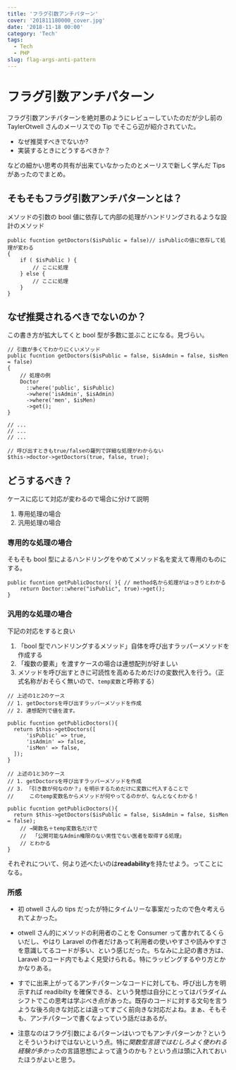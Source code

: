 ```yaml
---
title: 'フラグ引数アンチパターン'
cover: '201811180000_cover.jpg'
date: '2018-11-18 00:00'
category: 'Tech'
tags:
  - Tech
  - PHP
slug: flag-args-anti-pattern
---
```


# フラグ引数アンチパターン

フラグ引数アンチパターンを絶対悪のようにレビューしていたのだが少し前の TaylerOtwell さんのメーリスでの Tip でそこら辺が紹介されていた。

- なぜ推奨すべきでないか?
- 実装するときにどうするべきか？

などの細かい思考の共有が出来ていなかったのとメーリスで新しく学んだ Tips があったのでまとめ。

## そもそもフラグ引数アンチパターンとは？

メソッドの引数の bool 値に依存して内部の処理がハンドリングされるような設計のメソッド

```php{1}
public fucntion getDoctors($isPublic = false)// isPublicの値に依存して処理が変わる
{
    if ( $isPublic ) {
        // ここに処理
    } else {
        // ここに処理
    }
}
```

## なぜ推奨されるべきでないのか？

この書き方が拡大してくと bool 型が多数に並ぶことになる。見づらい。

```php{1-2,16-17}
// 引数が多くてわかりにくいメソッド
public fucntion getDoctors($isPublic = false, $isAdmin = false, $isMen = false)
{
    // 処理の例
    Doctor
      ::where('public', $isPublic)
      ->where('isAdmin', $isAdmin)
      ->where('men', $isMen)
      ->get();
}

// ...
// ...
// ...

// 呼び出すときもtrue/falseの羅列で詳細な処理がわからない
$this->doctor->getDoctors(true, false, true);
```

## どうするべき？

ケースに応じて対応が変わるので場合に分けて説明

1. 専用処理の場合
2. 汎用処理の場合

### 専用的な処理の場合

そもそも bool 型によるハンドリングをやめてメソッド名を変えて専用のものにする。

```php{1}
public fucntion getPublicDoctors( ){ // method名から処理がはっきりとわかる
    return Doctor::where("isPublic", true)->get();
}
```

### 汎用的な処理の場合

下記の対応をすると良い

1. 「bool 型でハンドリングするメソッド」自体を呼び出すラッパーメソッドを作成する
2. 「複数の要素」を渡すケースの場合は連想配列が好ましい
3. メソッドを呼び出すときに可読性を高めるためだけの変数代入を行う。（正式名称がおそらく無いので、`temp変数`と呼称する）

```php{1}
// 上述の1と2のケース
// 1. getDoctorsを呼び出すラッパーメソッドを作成
// 2. 連想配列で値を渡す。

public fucntion getPublicDoctors(){
  return $this->getDoctors([
      'isPublic' => true,
      'isAdmin' => false,
      'isMen' => false,
  ]);
}
```

```php{1,7}
// 上述の1と3のケース
// 1. getDoctorsを呼び出すラッパーメソッドを作成
// 3. 「引き数が何なのか？」を明示するためだけに変数に代入することで
//     このtemp変数名からメソッドが何やってるのかが、なんとなくわかる！

public fucntion getPublicDoctors(){
  return $this->getDoctors($isPublic = false, $isAdmin = false, $isMen = false);
    // →関数名＋temp変数名だけで
    //  「公開可能なAdmin権限のない男性でない医者を取得する処理」
    // とわかる
}
```

それぞれについて、何より述べたいのは**readability**を持たせよう。ってことになる。

### 所感

- 初 otwell さんの tips だったが特にタイムリーな事案だったので色々考えられてよかった。

- otwell さん的にメソッドの利用者のことを Consumer って書かれてるくらいだし、やはり Laravel の作者だけあって利用者の使いやすさや読みやすさを意識してるコードが多い、という感じだった。ちなみに上記の書き方は、Laravel のコード内でもよく見受けられる。特にラッピングするやり方とかかなりある。

- すでに出来上がってるアンチパターンなコードに対しても、呼び出し方を明示すれば readibilty を確保できる、という発想は自分にとってはパラダイムシフトでこの思考は学ぶべき点があった。既存のコードに対する文句を言うような後ろ向きな対応とは違ってすごく前向きな対応だよね。まぁ、そもそも、アンチパターンで書くなよっていう話だはあるが。

- 注意なのはフラグ引数によるパターンはいつでもアンチパターンか？というとそういうわけではないという点。特に*関数型言語ではむしろよく使われる経験が多かった*の言語思想によって違うのかも？という点は頭に入れておいたほうがよいと思う。
